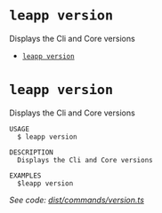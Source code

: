 `leapp version`
===============

Displays the Cli and Core versions

* [`leapp version`](#leapp-version)

# `leapp version`

Displays the Cli and Core versions

```console
USAGE
  $ leapp version

DESCRIPTION
  Displays the Cli and Core versions

EXAMPLES
  $leapp version
```

_See code: [dist/commands/version.ts](https://github.com/noovolari/leapp/blob/v0.1.27/dist/commands/version.ts)_
